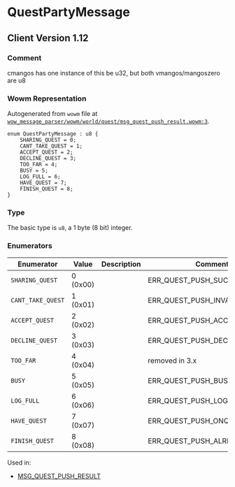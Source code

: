 # QuestPartyMessage
## Client Version 1.12

### Comment

cmangos has one instance of this be u32, but both vmangos/mangoszero are u8

### Wowm Representation

Autogenerated from `wowm` file at [`wow_message_parser/wowm/world/quest/msg_quest_push_result.wowm:3`](https://github.com/gtker/wow_messages/tree/main/wow_message_parser/wowm/world/quest/msg_quest_push_result.wowm#L3).

```rust,ignore
enum QuestPartyMessage : u8 {
    SHARING_QUEST = 0;
    CANT_TAKE_QUEST = 1;
    ACCEPT_QUEST = 2;
    DECLINE_QUEST = 3;
    TOO_FAR = 4;
    BUSY = 5;
    LOG_FULL = 6;
    HAVE_QUEST = 7;
    FINISH_QUEST = 8;
}
```
### Type
The basic type is `u8`, a 1 byte (8 bit) integer.
### Enumerators
| Enumerator | Value  | Description | Comment |
| --------- | -------- | ----------- | ------- |
| `SHARING_QUEST` | 0 (0x00) |  | ERR_QUEST_PUSH_SUCCESS_S |
| `CANT_TAKE_QUEST` | 1 (0x01) |  | ERR_QUEST_PUSH_INVALID_S |
| `ACCEPT_QUEST` | 2 (0x02) |  | ERR_QUEST_PUSH_ACCEPTED_S |
| `DECLINE_QUEST` | 3 (0x03) |  | ERR_QUEST_PUSH_DECLINED_S |
| `TOO_FAR` | 4 (0x04) |  | removed in 3.x |
| `BUSY` | 5 (0x05) |  | ERR_QUEST_PUSH_BUSY_S |
| `LOG_FULL` | 6 (0x06) |  | ERR_QUEST_PUSH_LOG_FULL_S |
| `HAVE_QUEST` | 7 (0x07) |  | ERR_QUEST_PUSH_ONQUEST_S |
| `FINISH_QUEST` | 8 (0x08) |  | ERR_QUEST_PUSH_ALREADY_DONE_S |

Used in:
* [MSG_QUEST_PUSH_RESULT](msg_quest_push_result.md)
